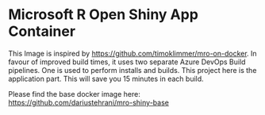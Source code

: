 # Microsoft R Open Shiny App Container
This Image is inspired by https://github.com/timoklimmer/mro-on-docker. 
In favour of improved build times, it uses two separate Azure DevOps Build pipelines. 
One is used to perform installs and builds. This project here is the application part. 
This will save you 15 minutes in each build.

Please find the base docker image here:
https://github.com/dariustehrani/mro-shiny-base
